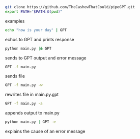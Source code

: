 ```bash
git clone https://github.com/TheCashewThatCould/pipeGPT.git
export PATH="$PATH:$(pwd)"
```
examples
```bash
echo "how is your day" | GPT
```
echos to GPT and prints response
```bash
python main.py |& GPT
```
sends to GPT output and error message
```bash
GPT -f main.py
```
sends file
```bash
GPT -f main.py -w
```
rewrites file in main.py.gpt
```bash
GPT -f main.py -a
```
appends output to main.py
```bash
python main.py | GPT -e
```
explains the cause of an error message
